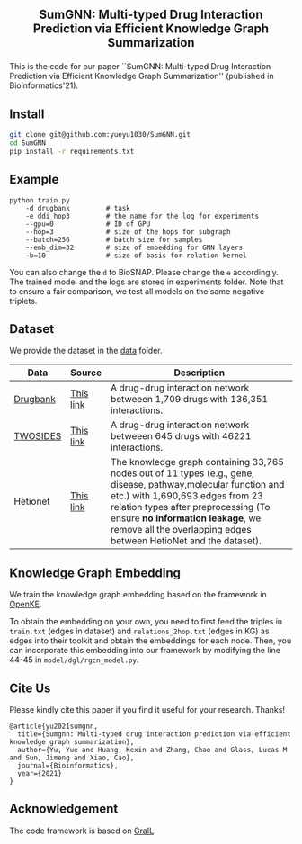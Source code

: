 <h2 align="center">
<p> SumGNN: Multi-typed Drug Interaction Prediction via Efficient Knowledge Graph Summarization</h2>

This is the code for our paper ``SumGNN: Multi-typed Drug Interaction Prediction via Efficient Knowledge Graph Summarization'' (published in Bioinformatics'21).

## Install

```bash
git clone git@github.com:yueyu1030/SumGNN.git
cd SumGNN
pip install -r requirements.txt
```

## Example

```
python train.py 
    -d drugbank         # task
    -e ddi_hop3         # the name for the log for experiments
    --gpu=0             # ID of GPU
    --hop=3             # size of the hops for subgraph
    --batch=256         # batch size for samples
    --emb_dim=32        # size of embedding for GNN layers
    -b=10               # size of basis for relation kernel
```

You can also change the ```d``` to BioSNAP. Please change the ```e``` accordingly. The trained model and the logs are stored in experiments folder. Note that to ensure a fair comparison, we test all models on the same negative triplets. 

## Dataset

We provide the dataset in the [data](data/) folder. 

| Data  | Source | Description
|-------|----------|----------|
| [Drugbank](data/drugbank/) | [This link](https://bitbucket.org/kaistsystemsbiology/deepddi/src/master/data/)| A drug-drug interaction network betweeen 1,709 drugs with 136,351 interactions.| 
| [TWOSIDES](data/BioSNAP/) | [This link](http://snap.stanford.edu/biodata/datasets/10018/10018-ChSe-Decagon.html)| A drug-drug interaction network betweeen 645 drugs with 46221 interactions.|
| Hetionet | [This link](https://github.com/hetio/hetionet) | The knowledge graph containing 33,765  nodes  out  of  11  types  (e.g.,  gene,  disease,  pathway,molecular function and etc.) with 1,690,693 edges from 23 relation types after preprocessing (To ensure **no information leakage**, we remove all the overlapping edges  between  HetioNet  and  the  dataset).

## Knowledge Graph Embedding
We train the knowledge graph embedding based on the framework in [OpenKE](https://github.com/thunlp/OpenKE). 

To obtain the embedding on your own, you need to first feed the triples in `train.txt` (edges in dataset) and `relations_2hop.txt` (edges in KG) as edges into their toolkit and obtain the embeddings for each node. Then, you can incorporate this embedding into our framework by modifying the line 44-45
in `model/dgl/rgcn_model.py`.

## Cite Us

Please kindly cite this paper if you find it useful for your research. Thanks!

```
@article{yu2021sumgnn,
  title={Sumgnn: Multi-typed drug interaction prediction via efficient knowledge graph summarization},
  author={Yu, Yue and Huang, Kexin and Zhang, Chao and Glass, Lucas M and Sun, Jimeng and Xiao, Cao},
  journal={Bioinformatics},
  year={2021}
}
```

## Acknowledgement
The code framework is based on [GraIL](https://github.com/kkteru/grail).